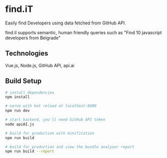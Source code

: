 find.iT
============================

Easily find Developers using data fetched from GitHub API. 

find.iI supports semantic, human friendly queries such as "Find 10 javascript developers from Belgrade"

## Technologies

Vue.js, Node.js, GitHub API, api.ai

## Build Setup

``` bash
# install dependencies
npm install

# serve with hot reload at localhost:8080
npm run dev

# start backend, you'll need GitHub API token
node apiAI.js

# build for production with minification
npm run build

# build for production and view the bundle analyzer report
npm run build --report
```
